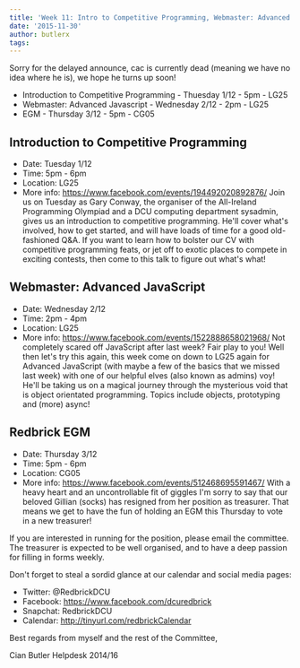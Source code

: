 ```yaml
---
title: 'Week 11: Intro to Competitive Programming, Webmaster: Advanced JavaScript & EGM'
date: '2015-11-30'
author: butlerx
tags:
---
```


Sorry for the delayed announce, cac is currently dead (meaning we have no
idea where he is), we hope he turns up soon!


 - Introduction to Competitive Programming - Thuesday 1/12 - 5pm - LG25
 - Webmaster: Advanced Javascript - Wednesday 2/12 - 2pm - LG25
 - EGM - Thursday 3/12 - 5pm - CG05


## Introduction to Competitive Programming
 - Date: Tuesday 1/12
 - Time: 5pm - 6pm
 - Location: LG25
 - More info: https://www.facebook.com/events/194492020892876/
Join us on Tuesday as Gary Conway, the organiser of the All-Ireland
Programming Olympiad and a DCU computing department sysadmin, gives us an
introduction to competitive programming. He'll cover what's involved, how
to get started, and will have loads of time for a good old-fashioned Q&A.
If you want to learn how to bolster our CV with competitive programming
feats, or jet off to exotic places to compete in exciting contests, then
come to this talk to figure out what's what!

## Webmaster: Advanced JavaScript
 - Date: Wednesday 2/12
 - Time: 2pm - 4pm
 - Location: LG25
 - More info: https://www.facebook.com/events/1522888658021968/
Not completely scared off JavaScript after last week? Fair play to you!
Well then let's try this again, this week come on down to LG25 again for
Advanced JavaScript (with maybe a few of the basics that we missed last
week) with one of our helpful elves (also known as admins) voy! He'll be
taking us on a magical journey through the mysterious void that is object
orientated programming. Topics include objects, prototyping and (more)
async!

## Redbrick EGM
 - Date: Thursday 3/12
 - Time: 5pm - 6pm
 - Location: CG05
 - More info: https://www.facebook.com/events/512468695591467/
With a heavy heart and an uncontrollable fit of giggles I'm sorry to say
that our beloved Gillian (socks) has resigned from her position as
treasurer. That means we get to have the fun of holding an EGM this
Thursday to vote in a new treasurer!

If you are interested in running for the position, please email the
committee. The treasurer is expected to be well organised, and to have a
deep passion for filling in forms weekly.




Don't forget to steal a sordid glance at our calendar and social media
pages:
- Twitter:  @RedbrickDCU
- Facebook: https://www.facebook.com/dcuredbrick
- Snapchat: RedbrickDCU
- Calendar: http://tinyurl.com/redbrickCalendar


Best regards from myself and the rest of the Committee,

Cian Butler
Helpdesk 2014/16
